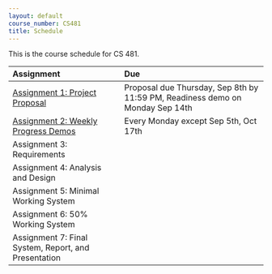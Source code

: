 ```yaml
---
layout: default
course_number: CS481
title: Schedule
---
```


This is the course schedule for CS 481.

**Assignment** | **Due**
:--------------|:---------
[Assignment 1: Project Proposal](assign/assign01.html)                       | Proposal due Thursday, Sep 8th by 11:59 PM, Readiness demo on Monday Sep 14th
[Assignment 2: Weekly Progress Demos](assign/assign02.html)                  | Every Monday except Sep 5th, Oct 17th
Assignment 3: Requirements                                                   | 
Assignment 4: Analysis and Design                                            | 
Assignment 5: Minimal Working System                                         | 
Assignment 6: 50% Working System                                             | 
Assignment 7: Final System, Report, and Presentation                         | 


<!--
Old Fall 2015 Schedule
----- ----- ----- ----- ----- ----- 
[Assignment 3: Requirements](assign/assign03.html) | Sunday, Sep 20th by 11:59 PM
[Assignment 4: Analysis and Design](assign/assign04.html) | Sunday, Sep 28th by 11:59 PM
[Assignment 5: Minimal Working System](assign/assign05.html) | Monday, Oct 26th demos in class
[Assignment 6: 50% Working System](assign/assign06.html) | Monday, Nov 16th demos in class
[Assignment 7: Final System, Report, and Presentation](assign/assign07.html) | See assignment description
-->

